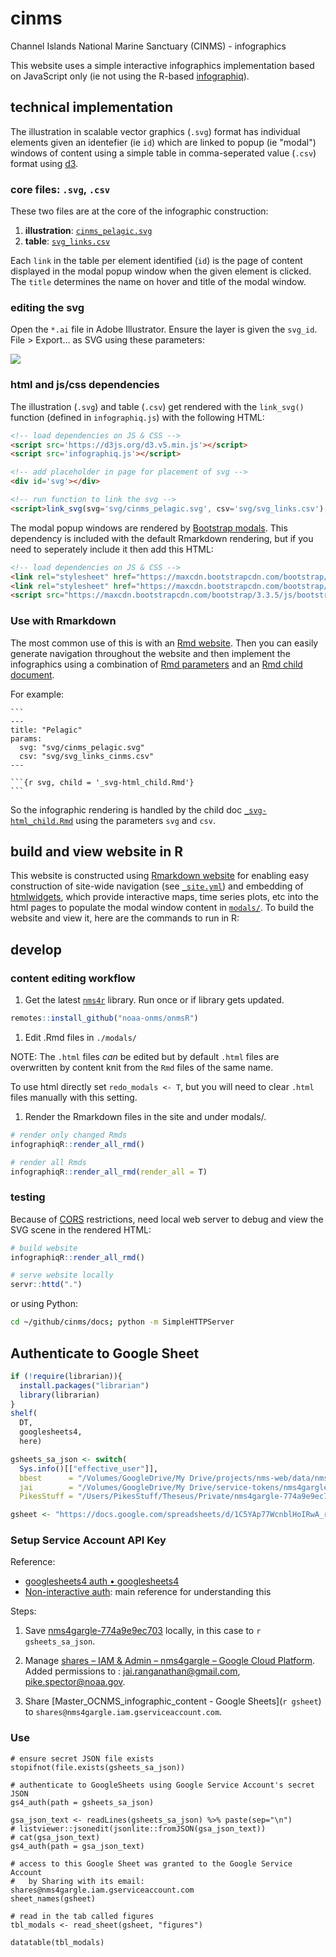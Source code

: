 # cinms

Channel Islands National Marine Sanctuary (CINMS) - infographics

This website uses a simple interactive infographics implementation based on JavaScript only (ie not using the R-based [infographiq](https://github.com/marinebon/infographiq)).

## technical implementation

The illustration in scalable vector graphics (`.svg`) format has individual elements given an identefier (ie `id`) which are linked to popup (ie "modal") windows of content using a simple table in comma-seperated value (`.csv`) format using [d3](https://d3js.org).

### core files: `.svg`, `.csv`

These two files are at the core of the infographic construction:

1.  **illustration**: [`cinms_pelagic.svg`](https://github.com/marinebon/cinms/blob/master/svg/cinms_pelagic.svg)
2.  **table**: [`svg_links.csv`](https://github.com/marinebon/iea-ak-info/blob/master/svg/svg_links.csv)

Each `link` in the table per element identified (`id`) is the page of content displayed in the modal popup window when the given element is clicked. The `title` determines the name on hover and title of the modal window.

### editing the svg

Open the `*.ai` file in Adobe Illustrator. Ensure the layer is given the `svg_id`. File \> Export... as SVG using these parameters:

![](img/adobe-illustrator_export-as-svg_settings.png)

### html and js/css dependencies

The illustration (`.svg`) and table (`.csv`) get rendered with the `link_svg()` function (defined in `infographiq.js`) with the following HTML:

``` html
<!-- load dependencies on JS & CSS -->
<script src='https://d3js.org/d3.v5.min.js'></script>
<script src='infographiq.js'></script>

<!-- add placeholder in page for placement of svg -->
<div id='svg'></div>

<!-- run function to link the svg -->
<script>link_svg(svg='svg/cinms_pelagic.svg', csv='svg/svg_links.csv');</script>
```

The modal popup windows are rendered by [Bootstrap modals](https://getbootstrap.com/docs/3.3/javascript/#modals). This dependency is included with the default Rmarkdown rendering, but if you need to seperately include it then add this HTML:

``` html
<!-- load dependencies on JS & CSS -->
<link rel="stylesheet" href="https://maxcdn.bootstrapcdn.com/bootstrap/3.3.5/css/bootstrap.min.css">
<link rel="stylesheet" href="https://maxcdn.bootstrapcdn.com/bootstrap/3.3.7/css/bootstrap-theme.min.css">
<script src="https://maxcdn.bootstrapcdn.com/bootstrap/3.3.5/js/bootstrap.min.js"></script>
```

### Use with Rmarkdown

The most common use of this is with an [Rmd website](https://bookdown.org/yihui/rmarkdown/rmarkdown-site.html). Then you can easily generate navigation throughout the website and then implement the infographics using a combination of [Rmd parameters](https://rmarkdown.rstudio.com/developer_parameterized_reports.html%23parameter_types%2F) and an [Rmd child document](https://yihui.org/knitr/demo/child/).

For example:

    ```
    ---
    title: "Pelagic"
    params:
      svg: "svg/cinms_pelagic.svg"
      csv: "svg/svg_links_cinms.csv"
    ---

    ```{r svg, child = '_svg-html_child.Rmd'}
    ```

So the infographic rendering is handled by the child doc [`_svg-html_child.Rmd`](https://github.com/marinebon/cinms/blob/master/_svg-html_child.Rmd) using the parameters `svg` and `csv`.

## build and view website in R

This website is constructed using [Rmarkdown website](https://bookdown.org/yihui/rmarkdown/rmarkdown-site.html) for enabling easy construction of site-wide navigation (see [`_site.yml`](https://github.com/marinebon/iea-ak-info/blob/master/_site.yml)) and embedding of [htmlwidgets](https://www.htmlwidgets.org), which provide interactive maps, time series plots, etc into the html pages to populate the modal window content in [`modals/`](https://github.com/marinebon/iea-ak-info/tree/master/modals). To build the website and view it, here are the commands to run in R:

## develop

### content editing workflow

1.  Get the latest [`nms4r`](https://marinebon.org/nms4r/) library. Run once or if library gets updated.

``` r
remotes::install_github("noaa-onms/onmsR")
```

1.  Edit .Rmd files in `./modals/`

NOTE: The `.html` files *can* be edited but by default `.html` files are overwritten by content knit from the `Rmd` files of the same name.

To use html directly set `redo_modals <- T`, but you will need to clear `.html` files manually with this setting.

1.  Render the Rmarkdown files in the site and under modals/.

``` r
# render only changed Rmds
infographiqR::render_all_rmd()

# render all Rmds
infographiqR::render_all_rmd(render_all = T)
```

### testing

Because of [CORS](https://developer.mozilla.org/en-US/docs/Web/HTTP/CORS) restrictions, need local web server to debug and view the SVG scene in the rendered HTML:

``` r
# build website
infographiqR::render_all_rmd()

# serve website locally
servr::httd(".")
```

or using Python:

``` bash
cd ~/github/cinms/docs; python -m SimpleHTTPServer
```

## Authenticate to Google Sheet

```r
if (!require(librarian)){
  install.packages("librarian")
  library(librarian)
}
shelf(
  DT,
  googlesheets4,
  here)

gsheets_sa_json <- switch(
  Sys.info()[["effective_user"]],
  bbest      = "/Volumes/GoogleDrive/My Drive/projects/nms-web/data/nms4gargle-774a9e9ec703.json",
  jai        = "/Volumes/GoogleDrive/My Drive/service-tokens/nms4gargle-774a9e9ec703.json",
  PikesStuff = "/Users/PikesStuff/Theseus/Private/nms4gargle-774a9e9ec703.json")

gsheet <- "https://docs.google.com/spreadsheets/d/1C5YAp77WcnblHoIRwA_rloAagkLn0gDcJCda8E8Efu4/edit"
```

### Setup Service Account API Key

Reference:

- [googlesheets4 auth • googlesheets4](https://googlesheets4.tidyverse.org/articles/articles/auth.html)
- [Non-interactive auth](https://cran.r-project.org/web/packages/gargle/vignettes/non-interactive-auth.html): main reference for understanding this

Steps:

1. Save [nms4gargle-774a9e9ec703](https://drive.google.com/file/d/1LTvMM74gYB5MAkspiTqjA4BiTzVLTgNp/view?usp=sharing) locally, in this case to `r gsheets_sa_json`.

  1. Manage [shares – IAM & Admin – nms4gargle – Google Cloud Platform](https://console.cloud.google.com/iam-admin/serviceaccounts/details/111162214432618062602?authuser=2&project=nms4gargle). Added permissions to : jai.ranganathan@gmail.com, pike.spector@noaa.gov.
  
1. Share [Master_OCNMS_infographic_content - Google Sheets](`r gsheet`) to `shares@nms4gargle.iam.gserviceaccount.com`.


### Use

```{r}
# ensure secret JSON file exists
stopifnot(file.exists(gsheets_sa_json))

# authenticate to GoogleSheets using Google Service Account's secret JSON
gs4_auth(path = gsheets_sa_json)

gsa_json_text <- readLines(gsheets_sa_json) %>% paste(sep="\n")
# listviewer::jsonedit(jsonlite::fromJSON(gsa_json_text))
# cat(gsa_json_text)
gs4_auth(path = gsa_json_text)

# access to this Google Sheet was granted to the Google Service Account
#   by Sharing with its email: shares@nms4gargle.iam.gserviceaccount.com
sheet_names(gsheet)

# read in the tab called figures
tbl_modals <- read_sheet(gsheet, "figures")

datatable(tbl_modals)
```



